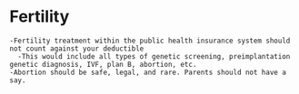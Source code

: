 # Fertility

    -Fertility treatment within the public health insurance system should not count against your deductible
      -This would include all types of genetic screening, preimplantation genetic diagnosis, IVF, plan B, abortion, etc.
    -Abortion should be safe, legal, and rare. Parents should not have a say.

